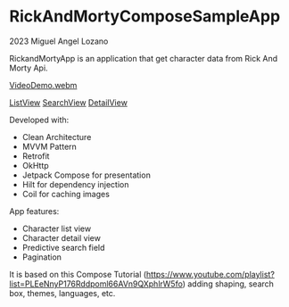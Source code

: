 # RickAndMortyComposeSampleApp
2023 Miguel Angel Lozano

RickandMortyApp is an application that get character data from Rick And Morty Api.

[VideoDemo.webm](https://user-images.githubusercontent.com/6615507/229482351-1f3b705c-6d6b-4d83-9730-b75ad50614e2.webm)

[ListView](demo/ListView.png)
[SearchView](demo/SearchView.png)
[DetailView](demo/DetailView.png)

Developed with:
- Clean Architecture 
- MVVM Pattern
- Retrofit
- OkHttp
- Jetpack Compose for presentation
- Hilt for dependency injection
- Coil for caching images 

App features:
- Character list view
- Character detail view
- Predictive search field
- Pagination

It is based on this Compose Tutorial (https://www.youtube.com/playlist?list=PLEeNnyP176Rddpoml66AVn9QXphlrW5fo) adding shaping, search box, themes, languages, etc.

